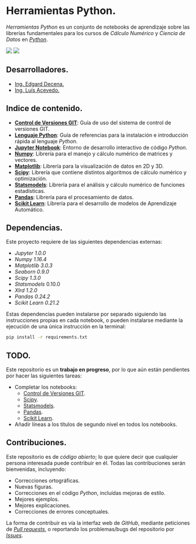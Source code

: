 # Herramientas Python.

*Herramientas Python* es un conjunto de notebooks de aprendizaje sobre las librerías fundamentales para los cursos de *Cálculo Numérico* y *Ciencia de Datos* en [*Python*](https://www.python.org).

<img src="https://img.shields.io/badge/License-MIT-green" /> <img src="https://img.shields.io/badge/Python-3.5-blue" />

## Desarrolladores.

* [Ing. Edgard Decena.](mailto:edecena@gmail.com)
* [Ing. Luís Acevedo.](mailto:laar19@protonmail.com)

## Indice de contenido.

* [**Control de Versiones GIT**](00_control_git.ipynb): Guía de uso del sistema de control de versiones GIT.
* [**Lenguaje Python**](00_lenguaje_python.ipynb):  Guía de referencias para la instalación e introducción rápida al lenguaje *Python*.
* [**Jupyter Notebook**](01_jupyter_notebook.ipynb): Entorno de desarrollo interactivo de código *Python*.
* [**Numpy**](02_numpy.ipynb): Librería para el manejo y cálculo numérico de matrices y vectores.
* [**Matplotlib**](03_matplotlib.ipynb): Librería para la visualización de datos en 2D y 3D.
* [**Scipy**](04_scipy.ipynb): Librería que contiene distintos algoritmos de cálculo numérico y optimización.
* [**Statsmodels**](05_statsmodels.ipynb): Librería para el análisis y cálculo numérico de funciones estadísticas.
* [**Pandas**](06_pandas.ipynb): Librería para el procesamiento de datos.
* [**Scikit Learn**](07_scikit_learn.ipynb): Librería para el desarrollo de modelos de Aprendizaje Automático.

## Dependencias.

Este proyecto requiere de las siguientes dependencias externas:

* *Jupyter 1.0.0*
* *Numpy 1.16.4*
* *Matplotlib 3.0.3*
* *Seaborn 0.9.0*
* *Scipy 1.3.0*
* *Statsmodels* 0.10.0
* *Xlrd 1.2.0*
* *Pandas 0.24.2*
* *Scikit Learn 0.21.2*

Estas dependencias pueden instalarse por separado siguiendo las instrucciones propias en cada notebook, o pueden instalarse mediante la ejecución de una única instrucción en la terminal:
```bash
pip install -r requirements.txt
```

## TODO.

Este repositorio es un **trabajo en progreso**, por lo que aún están pendientes por hacer las siguientes tareas:

* Completar los notebooks:
    - [Control de Versiones GIT](00_control_git.ipynb).
    - [Scipy](04_scipy.ipynb).
    - [Statsmodels](05_statsmodels.ipynb).
    - [Pandas](06_pandas.ipynb).
    - [Scikit Learn](07_scikit_learn.ipynb).
* Añadir líneas a los títulos de segundo nivel en todos los notebooks.

## Contribuciones.

Este repositorio es de *código abierto*; lo que quiere decir que cualquier persona interesada puede contribuir en él. Todas las contribuciones serán bienvenidas, incluyendo:

* Correcciones ortográficas.
* Nuevas figuras.
* Correcciones en el código *Python*, incluídas mejoras de estilo.
* Mejores ejemplos.
* Mejores explicaciones. 
* Correcciones de errores conceptuales.

La forma de contribuir es vía la interfaz web de *GitHub*, mediante peticiones de [*Pull requests*](https://github.com/ejdecena/herramientas_python/pulls), o reportando los problemas/bugs del repositorio por [*Issues*](https://github.com/ejdecena/herramientas_python/issues).